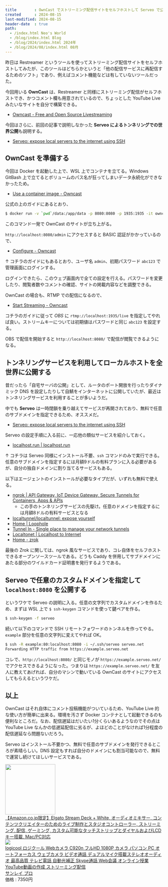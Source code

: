 ```yaml
---
title        : OwnCast でストリーミング配信サイトをセルフホストして Serveo で公開してみた
created      : 2024-08-15
last-modified: 2024-08-15
header-date  : true
path:
  - /index.html Neo's World
  - /blog/index.html Blog
  - /blog/2024/index.html 2024年
  - /blog/2024/08/index.html 08月
---
```


昨日は Restreamer というツールを使ってストリーミング配信サイトをセルフホストしてみたが、このツールはどちらかというと「他の配信サービスに再配信するためのソフト」であり、例えばコメント機能などは有していないツールだった。

今回用いる **OwnCast** は、Restreamer と同様にストリーミング配信がセルフホストでき、かつコメント欄も用意されているので、ちょっとした YouTube Live みたいなサイトを自分で構築できる。

- [Owncast - Free and Open Source Livestreaming](https://owncast.online/)

今回はさらに、前回の記事で説明しなかった **Serveo によるトンネリングでの世界公開**も説明する。

- [Serveo: expose local servers to the internet using SSH](https://serveo.net/)

## OwnCast を準備する

今回は Docker を起動した上で、WSL 上でコンテナを立てる。Windows GitBash 上で立てるとボリュームのパス名が狂ってしまいデータ永続化ができなかったため。

- [Use a container image - Owncast](https://owncast.online/quickstart/container/)

公式の上のガイドにあるとおり、

```bash
$ docker run -v `pwd`/data:/app/data -p 8080:8080 -p 1935:1935 -it owncast/owncast:latest
```

このコマンド一発で OwnCast のサイトが立ち上がる。

`http://localhost:8080/admin` にアクセスすると BASIC 認証がかかっているので、

- [Configure - Owncast](https://owncast.online/quickstart/configure/)

↑ コチラのガイドにもあるとおり、ユーザ名 `admin`、初期パスワード `abc123` で管理画面にログインする。

ログインできたら、このウェブ画面内で全ての設定を行える。パスワードを変更したり、閲覧者数やコメントの確認、サイトの掲載内容などを調整できる。

OwnCast の場合も、RTMP での配信になるので、

- [Start Streaming - Owncast](https://owncast.online/quickstart/startstreaming/)

コチラのガイドに従って *OBS* に `rtmp://localhost:1935/live` を指定してやれば良い。ストリームキーについては初期値はパスワードと同じ `abc123` を設定する。

OBS で配信を開始すると `http://localhost:8080/` で配信が閲覧できるようになる。

## トンネリングサービスを利用してローカルホストを全世界に公開する

昔だったら「自宅サーバの公開」として、ルータのポート開放を行ったりダイナミック DNS を設定したりして自鯖をインターネットに公開していたが、最近はトンネリングサービスを利用することが多いようだ。

中でも **Serveo** は一時閉鎖を乗り越えてサービスが再開されており、無料で任意のサブドメインを指定できるため、オススメだ。

- [Serveo: expose local servers to the internet using SSH](https://serveo.net/)

Serveo の設定手順に入る前に、一応他の類似サービスを紹介しておく。

- [localhost.run | localhost.run](https://localhost.run/)

↑ コチラは Serveo 同様にインストール不要、`ssh` コマンドのみで実行できる。任意のサブドメインを指定するには月額9ドルの有料プランに入る必要があるが、自分の独自ドメインに割り当てるサービスもある。

以下はエージェントのインストールが必要なタイプだが、いずれも無料で使える。

- [ngrok | API Gateway, IoT Device Gateway, Secure Tunnels for Containers, Apps & APIs](https://ngrok.com/)
  - この手のトンネリングサービスの先駆け。任意のドメインを指定するには月額8ドルの有料サービスとなる
- [localtunnel/localtunnel: expose yourself](https://github.com/localtunnel/localtunnel)
- [Home | Loophole](https://loophole.cloud/)
- [Tunnel In - Single place to manage your network tunnels](https://tunnelin.com/)
- [Localtonet | Localhost to Internet](https://localtonet.com/)
- [Home - zrok](https://zrok.io/)

最後の Zrok に関しては、ngrok 風なサービスであり、コレ自体をセルフホストできるオープンソースツールである。どうも Caddy を併用してサブドメインにあたる部分のワイルドカード証明書を発行するようである。

## Serveo で任意のカスタムドメインを指定して `localhost:8080` を公開する

というワケで Serveo の説明に入る。任意の文字列でカスタムドメインを作るため、まずは WSL 上で `$ ssh-keygen` コマンドを使って鍵ペアを作る。

```bash
$ ssh-keygen -f serveo
```

続いて以下のコマンドで SSH リモートフォワードのトンネルを作ってやる。`example` 部分を任意の文字列に変えてやれば OK。

```bash
$ ssh -R example:80:localhost:8080 -i ~/.ssh/serveo serveo.net
Forwarding HTTP traffic from https://example.serveo.net
```

コレで、`http://localhost:8080/` と同じモノが `https://example.serveo.net/` でアクセスできるようになった。つまりは `https://example.serveo.net/` を友人に教えてあげれば、自分のマシンで動いている OwnCast のサイトにアクセスしてもらえるというワケだ。

## 以上

OwnCast はそれ自体にコメント投稿機能がついているため、YouTube Live 的な使い方が簡単に出来る。環境を汚さず Docker コンテナとして起動できるのも便利なところだ。なお、配信遅延はだいたい1分くらいあるようなのでその点は YouTube Live なんかの低遅延配信に劣るが、よほどのことがなければ1分程度の配信遅延なら問題ないだろう。

Serveo はインストール不要かつ、無料で任意のサブドメインを発行できるところが素晴らしい。DNS 設定もすれば自分のドメインにも割当可能なので、無料で運営し続けてほしいサービスである。

<div class="ad-amazon">
  <div class="ad-amazon-image">
    <a href="https://www.amazon.co.jp/dp/B0C244V1W5?tag=neos21-22&amp;linkCode=osi&amp;th=1&amp;psc=1">
      <img src="https://m.media-amazon.com/images/I/41PAQ6Eg77L._SL160_.jpg" width="160" height="160">
    </a>
  </div>
  <div class="ad-amazon-info">
    <div class="ad-amazon-title">
      <a href="https://www.amazon.co.jp/dp/B0C244V1W5?tag=neos21-22&amp;linkCode=osi&amp;th=1&amp;psc=1">【Amazon.co.jp限定】Elgato Stream Deck + White, オーディオミキサー, コンテンツクリエイターのためのライブ制作とスタジオコントローラー, ストリーミング, 配信, ゲーミング, カスタム可能なタッチストリップとダイヤルおよびLCDキー搭載, Mac/PC対応</a>
    </div>
  </div>
</div>

<div class="ad-rakuten">
  <div class="ad-rakuten-image">
    <a href="https://hb.afl.rakuten.co.jp/hgc/g00tupx2.waxyce8a.g00tupx2.waxyd23c/?pc=https%3A%2F%2Fitem.rakuten.co.jp%2Fsanreishop%2F4943765050025%2F&amp;m=http%3A%2F%2Fm.rakuten.co.jp%2Fsanreishop%2Fi%2F10005163%2F&amp;rafcid=wsc_i_is_1051972513434300252">
      <img src="https://thumbnail.image.rakuten.co.jp/@0_mall/sanreishop/cabinet/07795391/07829050/4943765050025-01.jpg?_ex=128x128">
    </a>
  </div>
  <div class="ad-rakuten-info">
    <div class="ad-rakuten-title">
      <a href="https://hb.afl.rakuten.co.jp/hgc/g00tupx2.waxyce8a.g00tupx2.waxyd23c/?pc=https%3A%2F%2Fitem.rakuten.co.jp%2Fsanreishop%2F4943765050025%2F&amp;m=http%3A%2F%2Fm.rakuten.co.jp%2Fsanreishop%2Fi%2F10005163%2F&amp;rafcid=wsc_i_is_1051972513434300252">logicool ロジクール Webカメラ C920n フルHD 1080P カメラ パソコン PC オートフォーカス ウェブカメラ ビデオ通話 デュアルマイク搭載ステレオオーディオ 最高品質 テレビ電話 自動光補正 Skype通話 Web会議 オンライン授業 YouTube動画の作成 ストリーミング配信</a>
    </div>
    <div class="ad-rakuten-shop">
      <a href="https://hb.afl.rakuten.co.jp/hgc/g00tupx2.waxyce8a.g00tupx2.waxyd23c/?pc=https%3A%2F%2Fwww.rakuten.co.jp%2Fsanreishop%2F&amp;m=http%3A%2F%2Fm.rakuten.co.jp%2Fsanreishop%2F&amp;rafcid=wsc_i_is_1051972513434300252">サンレイ プロ</a>
    </div>
    <div class="ad-rakuten-price">価格 : 7350円</div>
  </div>
</div>
